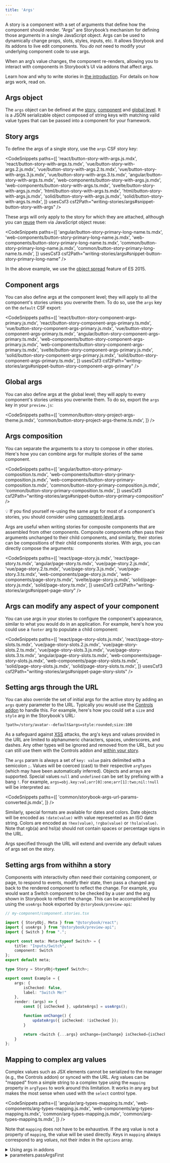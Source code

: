 ```yaml
---
title: 'Args'
---
```


<YouTubeCallout id="0gOfS6K0x0E" title="Build better UIs with Storybook Args" />

A story is a component with a set of arguments that define how the component should render. “Args” are Storybook’s mechanism for defining those arguments in a single JavaScript object. Args can be used to dynamically change props, slots, styles, inputs, etc. It allows Storybook and its addons to live edit components. You _do not_ need to modify your underlying component code to use args.

When an arg’s value changes, the component re-renders, allowing you to interact with components in Storybook’s UI via addons that affect args.

Learn how and why to write stories in [the introduction](./introduction.md#using-args). For details on how args work, read on.

## Args object

The `args` object can be defined at the [story](#story-args), [component](#component-args) and [global level](#global-args). It is a JSON serializable object composed of string keys with matching valid value types that can be passed into a component for your framework.

## Story args

To define the args of a single story, use the `args` CSF story key:

<!-- prettier-ignore-start -->

<CodeSnippets
  paths={[
    'react/button-story-with-args.js.mdx',
    'react/button-story-with-args.ts.mdx',
    'vue/button-story-with-args.2.js.mdx',
    'vue/button-story-with-args.2.ts.mdx',
    'vue/button-story-with-args.3.js.mdx',
    'vue/button-story-with-args.3.ts.mdx',
    'angular/button-story-with-args.ts.mdx',
    'web-components/button-story-with-args.js.mdx',
    'web-components/button-story-with-args.ts.mdx',
    'svelte/button-story-with-args.js.mdx',
    'html/button-story-with-args.ts.mdx',
    'html/button-story-with-args.js.mdx',
    'solid/button-story-with-args.js.mdx',
    'solid/button-story-with-args.ts.mdx',
  ]}
  usesCsf3
  csf2Path="writing-stories/args#snippet-button-story-with-args"
/>


<!-- prettier-ignore-end -->

These args will only apply to the story for which they are attached, although you can [reuse](./build-pages-with-storybook.md#args-composition-for-presentational-screens) them via JavaScript object reuse:

<!-- prettier-ignore-start -->

<CodeSnippets
  paths={[
    'angular/button-story-primary-long-name.ts.mdx',
    'web-components/button-story-primary-long-name.js.mdx',
    'web-components/button-story-primary-long-name.ts.mdx',
    'common/button-story-primary-long-name.js.mdx',
    'common/button-story-primary-long-name.ts.mdx',
  ]}
  usesCsf3
  csf2Path="writing-stories/args#snippet-button-story-primary-long-name"
/>

<!-- prettier-ignore-end -->

In the above example, we use the [object spread](https://developer.mozilla.org/en-US/docs/Web/JavaScript/Reference/Operators/Spread_syntax) feature of ES 2015.

## Component args

You can also define args at the component level; they will apply to all the component's stories unless you overwrite them. To do so, use the `args` key on the `default` CSF export:

<!-- prettier-ignore-start -->

<CodeSnippets
  paths={[
    'react/button-story-component-args-primary.js.mdx',
    'react/button-story-component-args-primary.ts.mdx',
    'vue/button-story-component-args-primary.js.mdx',
    'vue/button-story-component-args-primary.ts.mdx',
    'angular/button-story-component-args-primary.ts.mdx',
    'web-components/button-story-component-args-primary.js.mdx',
    'web-components/button-story-component-args-primary.ts.mdx',
    'svelte/button-story-component-args-primary.js.mdx',
    'solid/button-story-component-args-primary.js.mdx',
    'solid/button-story-component-args-primary.ts.mdx',
  ]}
  usesCsf3
  csf2Path="writing-stories/args#snippet-button-story-component-args-primary"
/>

<!-- prettier-ignore-end -->

## Global args

You can also define args at the global level; they will apply to every component's stories unless you overwrite them. To do so, export the `args` key in your `preview.js`:

<!-- prettier-ignore-start -->

<CodeSnippets
  paths={[
    'common/button-story-project-args-theme.js.mdx',
    'common/button-story-project-args-theme.ts.mdx',
  ]}
/>

<!-- prettier-ignore-end -->

## Args composition

You can separate the arguments to a story to compose in other stories. Here's how you can combine args for multiple stories of the same component.

<!-- prettier-ignore-start -->

<CodeSnippets
  paths={[
    'angular/button-story-primary-composition.ts.mdx',
    'web-components/button-story-primary-composition.js.mdx',
    'web-components/button-story-primary-composition.ts.mdx',
    'common/button-story-primary-composition.js.mdx',
    'common/button-story-primary-composition.ts.mdx',
  ]}
  usesCsf3
  csf2Path="writing-stories/args#snippet-button-story-primary-composition"
/>

<!-- prettier-ignore-end -->

<div class="aside">

💡 If you find yourself re-using the same args for most of a component's stories, you should consider using [component-level args](#component-args).

</div>

Args are useful when writing stories for composite components that are assembled from other components. Composite components often pass their arguments unchanged to their child components, and similarly, their stories can be compositions of their child components stories. With args, you can directly compose the arguments:

<!-- prettier-ignore-start -->

<CodeSnippets
  paths={[
    'react/page-story.js.mdx',
    'react/page-story.ts.mdx',
    'angular/page-story.ts.mdx',
    'vue/page-story.2.js.mdx',
    'vue/page-story.2.ts.mdx',
    'vue/page-story.3.js.mdx',
    'vue/page-story.3.ts.mdx',
    'web-components/page-story.js.mdx',
    'web-components/page-story.ts.mdx',
    'svelte/page-story.js.mdx',
    'solid/page-story.js.mdx',
    'solid/page-story.ts.mdx',
  ]}
  usesCsf3
  csf2Path="writing-stories/args#snippet-page-story"
/>

<!-- prettier-ignore-end -->

## Args can modify any aspect of your component

You can use args in your stories to configure the component's appearance, similar to what you would do in an application. For example, here's how you could use a `footer` arg to populate a child component:

<!-- prettier-ignore-start -->

<CodeSnippets
  paths={[
    'react/page-story-slots.js.mdx',
    'react/page-story-slots.ts.mdx',
    'vue/page-story-slots.2.js.mdx',
    'vue/page-story-slots.2.ts.mdx',
    'vue/page-story-slots.3.js.mdx',
    'vue/page-story-slots.3.ts.mdx',
    'angular/page-story-slots.ts.mdx',
    'web-components/page-story-slots.js.mdx',
    'web-components/page-story-slots.ts.mdx',
    'solid/page-story-slots.js.mdx',
    'solid/page-story-slots.ts.mdx',
  ]}
  usesCsf3
  csf2Path="writing-stories/args#snippet-page-story-slots"
/>

<!-- prettier-ignore-end -->

## Setting args through the URL

You can also override the set of initial args for the active story by adding an `args` query parameter to the URL. Typically you would use the [Controls addon](../essentials/controls.md) to handle this. For example, here's how you could set a `size` and `style` arg in the Storybook's URL:

```
?path=/story/avatar--default&args=style:rounded;size:100
```

As a safeguard against [XSS](https://owasp.org/www-community/attacks/xss/) attacks, the arg's keys and values provided in the URL are limited to alphanumeric characters, spaces, underscores, and dashes. Any other types will be ignored and removed from the URL, but you can still use them with the Controls addon and [within your story](#mapping-to-complex-arg-values).

The `args` param is always a set of `key: value` pairs delimited with a semicolon `;`. Values will be coerced (cast) to their respective `argTypes` (which may have been automatically inferred). Objects and arrays are supported. Special values `null` and `undefined` can be set by prefixing with a bang `!`. For example, `args=obj.key:val;arr[0]:one;arr[1]:two;nil:!null` will be interpreted as:

<!-- prettier-ignore-start -->

<CodeSnippets
  paths={[
   'common/storybook-args-url-params-converted.js.mdx',
  ]}
/>

<!-- prettier-ignore-end -->

Similarly, special formats are available for dates and colors. Date objects will be encoded as `!date(value)` with value represented as an ISO date string. Colors are encoded as `!hex(value)`, `!rgba(value)` or `!hsla(value)`. Note that rgb(a) and hsl(a) should not contain spaces or percentage signs in the URL.

Args specified through the URL will extend and override any default values of args set on the story.

## Setting args from withihn a story

Components with interactivity often need their containing component, or page, to respond to events, modify their state, then pass a changed arg back to the rendered component to reflect the change. For example, you would want a Switch component to be checked by a user and the arg shown in Storybook to reflect the change. This can be accomplished by using the `useArgs` hook exported by `@storybook/preview-api`:

```ts
// my-component/component.stories.tsx

import { StoryObj, Meta } from "@storybook/react";
import { useArgs } from "@storybook/preview-api";
import { Switch } from ".";

export const meta: Meta<typeof Switch> = {
    title: "Inputs/Switch",
    component: Switch
};
export default meta;

type Story = StoryObj<typeof Switch>;

export const Example = {    
    args: {
        isChecked: false,
        label: "Switch Me!"
    },
    render: (args) => {
        const [{ isChecked }, updateArgs] = useArgs();

        function onChange() {
            updateArgs({ isChecked: !isChecked });
        }

        return <Switch {...args} onChange={onChange} isChecked={isChecked} />;
    }    
};
```

## Mapping to complex arg values

Complex values such as JSX elements cannot be serialized to the manager (e.g., the Controls addon) or synced with the URL. Arg values can be "mapped" from a simple string to a complex type using the `mapping` property in `argTypes` to work around this limitation. It works in any arg but makes the most sense when used with the `select` control type.

<!-- prettier-ignore-start -->

<CodeSnippets
  paths={[
    'angular/arg-types-mapping.ts.mdx',
    'web-components/arg-types-mapping.js.mdx',
    'web-components/arg-types-mapping.ts.mdx',
    'common/arg-types-mapping.js.mdx',
    'common/arg-types-mapping.ts.mdx',
  ]}
/>

<!-- prettier-ignore-end -->

Note that `mapping` does not have to be exhaustive. If the arg value is not a property of `mapping`, the value will be used directly. Keys in `mapping` always correspond to arg _values_, not their index in the `options` array.

<details>
<summary>Using args in addons</summary>

If you are [writing an addon](../addons/writing-addons.md) that wants to read or update args, use the `useArgs` hook exported by `@storybook/manager-api`:

<!-- prettier-ignore-start -->

<CodeSnippets
  paths={[
    'common/args-usage-with-addons.js.mdx'
  ]}
/>

<!-- prettier-ignore-end -->

</details>

<details>
<summary>parameters.passArgsFirst</summary>

In Storybook 6+, we pass the args as the first argument to the story function. The second argument is the “context”, which includes story parameters, globals, argTypes, and other information.

In Storybook 5 and before we passed the context as the first argument. If you’d like to revert to that functionality set the `parameters.passArgsFirst` parameter in [`.storybook/preview.js`](../configure/overview.md#configure-story-rendering):

<!-- prettier-ignore-start -->

<CodeSnippets
  paths={[
    'common/storybook-preview-parameters-old-format.js.mdx',
    'common/storybook-preview-parameters-old-format.ts.mdx',
  ]}
/>

<!-- prettier-ignore-end -->

  <div class="aside">
  💡 Note that `args` is still available as a key in the context.
  </div>
</details>

